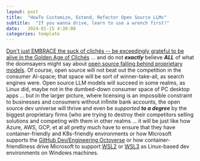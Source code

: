 ```yaml
---
layout: post
title:  "HowTo Customize, Extend, Refactor Open Source LLMs"
subtitle:  "If you wanna drive, learn to use a wrench first!"
date:   2024-01-15 4:30:00
categories: template
---
```


[Don't just EMBRACE the suck of clichés -- be exceedingly grateful to be alive in the Golden Age of Clichés](https://www.theatlantic.com/technology/archive/2023/02/ai-chatbots-cliche-writing/673143/) ... and do not ***exactly*** believe ***ALL*** of what the doomsayers might say about [open source falling behind proprietary models](https://johnscontemplations.substack.com/p/the-state-of-ai-march-2024).  Of course, open source will not beat out the competition in the consumer AI-space; that space will be sort of winner-take-all, as search engines were.  Open source LLM models will succeed in some realms, as Linux did, maybe not in the dumbed-down consumer space of PC desktop apps ... but in the larger picture, where licensing is an impossible constraint to businesses and consumers without infinite bank accounts, the open source dev universe will thrive and even be *supported* ***to a degree*** by the biggest proprietary firms [who are trying to destroy their competitors selling solutions and competing with them in other realms ... it will be just like how Azure, AWS, GCP, et al all pretty much have to ensure that they have container-friendly and K8s-friendly environments or how Microsoft supports the [GitHub Dev/Engineering Octoverse](https://github.blog/category/engineering/) or how container-friendliness drive Microsoft to support [WSL2](https://github.com/microsoft/wsl) or [WSL3](https://devblogs.microsoft.com/commandline/windows-subsystem-for-linux-september-2023-update/) as Linux-based dev environments on Windows machines.

